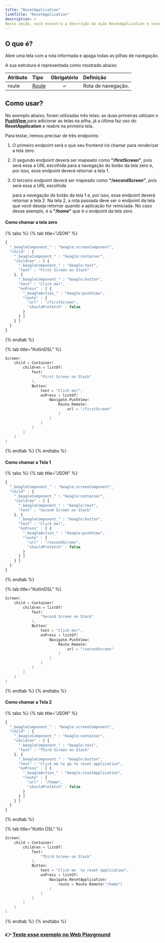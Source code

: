 ```yaml
---
title: "ResetApplication"
linkTitle: "ResetApplication"
description: >
Nesta seção, você encontra a descrição da ação ResetApplication e seus atributos
---
```


## O que é? <a id="definicao"></a>

Abre uma tela com a rota informada e apaga todas as pilhas de navegação.

A sua estrutura é representada como mostrado abaixo:

| **Atributo** | **Tipo** | Obrigatório | **Definição** |
| :--- | :--- | :---: | :--- |
| route | ​[Route](https://app.gitbook.com/@zup-products/s/beagle/~/drafts/-MBdG3IHjLPbo5GoxgEz/api/api-acoes/navigate/route)​ | ✓ | Rota de navegação. |

## Como usar?

No exemplo abaixo, foram utilizadas três telas: as duas primeiras utilizam o [**PushView** ](pushview.md)para adicionar as telas na pilha, já a última faz uso do **ResetApplication** e reabre na primeira tela.

Para testar, iremos precisar de três endpoints: 

1. O primeiro endpoint será o que seu frontend irá chamar para renderizar a tela zero.  
2. O segundo endpoint deverá ser mapeado como **"/firstScreen"**, pois será essa a URL escolhida para a navegação do botão da tela zero e, por isso, esse endpoint deverá retornar a tela 1.  
3. O terceiro endpoint deverá ser mapeado como **"/secondScreen"**, pois será essa a URL escolhida

    para a navegação do botão da tela 1 e, por isso, esse endpoint deverá retornar a tela 2. Na tela 2, a rota passada deve ser o endpoint da tela que você deseja retornar quando a aplicação for reiniciada. No caso desse exemplo, é a **"/home"** que é o endpoint da tela zero.

#### Como chamar a tela zero

{% tabs %}
{% tab title="JSON" %}
```javascript
{
  "_beagleComponent_" : "beagle:screenComponent",
  "child" : {
    "_beagleComponent_" : "beagle:container",
    "children" : [ {
      "_beagleComponent_" : "beagle:text",
      "text" : "First Screen on Stack"
    }, {
      "_beagleComponent_" : "beagle:button",
      "text" : "Click me!",
      "onPress" : [ {
        "_beagleAction_" : "beagle:pushView",
        "route" : {
          "url" : "/firstScreen",
          "shouldPrefetch" : false
        }
      } ]
    } ]
  }
}
```
{% endtab %}

{% tab title="KotlinDSL" %}
```kotlin
Screen(
    child = Container(
        children = listOf(
            Text(
                "First Screen on Stack"
            ),
            Button(
                text = "Click me!",
                onPress = listOf(
                    Navigate.PushView(
                        Route.Remote(
                            url = "/firstScreen"
                        )
                    )
                )
            )
        )
    )
)
```
{% endtab %}
{% endtabs %}

#### Como chamar a Tela 1

{% tabs %}
{% tab title="JSON" %}
```javascript
{
  "_beagleComponent_" : "beagle:screenComponent",
  "child" : {
    "_beagleComponent_" : "beagle:container",
    "children" : [ {
      "_beagleComponent_" : "beagle:text",
      "text" : "Second Screen on Stack"
    }, {
      "_beagleComponent_" : "beagle:button",
      "text" : "Click me!",
      "onPress" : [ {
        "_beagleAction_" : "beagle:pushView",
        "route" : {
          "url" : "/secondScreen",
          "shouldPrefetch" : false
        }
      } ]
    } ]
  }
}
```
{% endtab %}

{% tab title="KotlinDSL" %}
```kotlin
Screen(
    child = Container(
        children = listOf(
            Text(
                "Second Screen on Stack"
            ),
            Button(
                text = "Click me!",
                onPress = listOf(
                    Navigate.PushView(
                        Route.Remote(
                            url = "/secondScreen"
                        )
                    )
                )
            )
        )
    )
)
```
{% endtab %}
{% endtabs %}

#### Como chamar a Tela 2

{% tabs %}
{% tab title="JSON" %}
```javascript
{
  "_beagleComponent_" : "beagle:screenComponent",
  "child" : {
    "_beagleComponent_" : "beagle:container",
    "children" : [ {
      "_beagleComponent_" : "beagle:text",
      "text" : "Third Screen on Stack"
    }, {
      "_beagleComponent_" : "beagle:button",
      "text" : "Click me to go to reset application",
      "onPress" : [ {
        "_beagleAction_" : "beagle:resetApplication",
        "route" : {
          "url" : "/home",
          "shouldPrefetch" : false
        }
      } ]
    } ]
  }
}
```
{% endtab %}

{% tab title="Kotlin DSL" %}
```kotlin
Screen(
    child = Container(
        children = listOf(
            Text(
                "Third Screen on Stack"
            ),
            Button(
                text = "Click me  to reset application",
                onPress = listOf(
                    Navigate.ResetApplication(
                        route = Route.Remote("/home")
                    )
                )
            )
        )
    )
)
```
{% endtab %}
{% endtabs %}

### 👉 [Teste esse exemplo no Web Playground](https://beagle-playground.netlify.app/#/demo/default-components/button.json)

